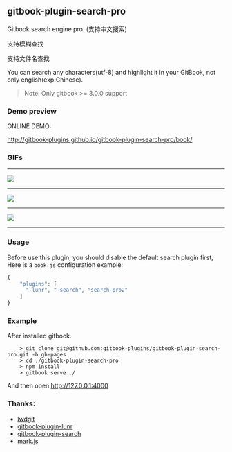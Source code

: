 ## gitbook-plugin-search-pro

Gitbook search engine pro. (支持中文搜索)

支持模糊查找

支持文件名查找

You can search any characters(utf-8) and highlight it in your GitBook, not only english(exp:Chinese).

> Note: Only gitbook >= 3.0.0 support

### Demo preview

ONLINE DEMO:

http://gitbook-plugins.github.io/gitbook-plugin-search-pro/book/

### GIFs

---

![](https://github.com/gitbook-plugins/gitbook-plugin-search-pro/blob/master/previews/search1.gif)

---

![](https://github.com/gitbook-plugins/gitbook-plugin-search-pro/blob/master/previews/search2.gif)

---

![](https://github.com/gitbook-plugins/gitbook-plugin-search-pro/blob/master/previews/search3.gif)

---

### Usage

Before use this plugin, you should disable the default search plugin first, 
Here is a `book.js` configuration example:

```js
{
    "plugins": [
      "-lunr", "-search", "search-pro2"
    ]
}
```

### Example
    
After installed gitbook.
    
```
    > git clone git@github.com:gitbook-plugins/gitbook-plugin-search-pro.git -b gh-pages
    > cd ./gitbook-plugin-search-pro
    > npm install
    > gitbook serve ./
```

And then open http://127.0.0.1:4000


### Thanks:
* [lwdgit](https://github.com/lwdgit/gitbook-plugin-search-plus)
* [gitbook-plugin-lunr](https://github.com/GitbookIO/plugin-lunr)
* [gitbook-plugin-search](https://github.com/GitbookIO/plugin-search)
* [mark.js](https://github.com/julmot/mark.js)

